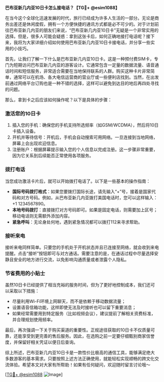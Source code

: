 **巴布亚新几内亚10日卡怎么接电话？【TG💪+ @esim1088】**

在当今这个全球化迅速发展的时代，旅行已经成为许多人生活的一部分。无论是商务出差还是休闲度假，拥有一个方便快捷的通讯方式都是必不可少的。对于计划前往巴布亚新几内亚的朋友们来说，“巴布亚新几内亚10日卡”无疑是一个非常实用的选择。但是，很多人可能会疑惑：拿到这张卡后，如何正确地接打电话呢？接下来，我将为大家详细介绍如何使用巴布亚新几内亚10日卡接电话，并分享一些实用的小技巧。

首先，让我们了解一下什么是巴布亚新几内亚10日卡。这是一种预付费SIM卡，专门为短期访问巴布亚新几内亚的游客设计。它通常包含一定量的数据流量、语音通话时间和短信服务，非常适合需要在当地保持联系的人群。购买这种卡片非常简单，通常可以在机场、各大电信运营商的营业厅或一些便利店找到。当然，在出发前通过网络平台订购也是一种不错的选择，这样可以避免到达目的地后再四处寻找的问题。

那么，拿到卡之后应该如何操作呢？以下是具体的步骤：

### **激活您的10日卡**
1. 插入您的手机：确保您的手机支持所选频率（如GSM/WCDMA），然后将10日卡插入设备。
2. 开机并等待信号：开机后，手机会自动搜索可用网络。一旦连接到当地网络，屏幕上会出现欢迎信息。
3. 注册账户：根据屏幕提示输入您的个人信息以完成注册。这一步骤非常重要，因为它关系到后续能否正常使用各项服务。

### **拨打电话**
当您成功激活卡片后，就可以开始拨打电话了。以下是一些基本的操作指南：
- **国际号码拨打格式**：如果您要拨打国际长途，请先输入“+”号，接着是国家代码和对方号码。例如，从巴布亚新几内亚拨打美国电话时，您可以这样输入：+1 1234567890。
- **本地号码拨打**：直接拨打对方号码即可。如果是固定电话，则需要加上区号；移动电话则无需额外添加内容。
- **紧急呼叫**：无论身处何地，遇到紧急情况都可以拨打112来寻求帮助。

### **接听来电**
接听来电同样简单。只要您的手机处于开机状态并且已连接至网络，就会收到来电提醒。点击“接听”按钮即可与对方通话。需要注意的是，在通话过程中尽量选择安静且安全的地方进行交流，以免影响沟通质量或者泄露个人隐私。

### **节省费用的小贴士**
虽然10日卡已经提供了相当充裕的服务时间，但为了更好地控制成本，我们还可以采取以下措施：
- 尽量利用Wi-Fi环境上网聊天，而不是依赖于移动数据流量；
- 设置语音信箱功能，这样即使无法及时接听也可以留下重要消息；
- 如果经常需要用到特定服务（比如视频会议），建议提前了解相关资费标准，并合理规划使用频率。

最后，再次强调一下关于购买渠道的重要性。正规途径获取的10日卡不仅质量可靠，还能享受到更完善的售后服务。因此，在选购之前一定要仔细甄别商家信誉度，并保留好相关凭证以便日后查询。

综上所述，巴布亚新几内亚10日卡是一款性价比极高的通信工具，能够满足绝大多数游客的基本需求。只要按照上述方法正确使用，就能轻松实现顺畅的跨文化交流体验。希望本文对大家有所帮助！如果有任何疑问，欢迎随时留言讨论哦～

[[TG💪+ @esim1088](https://t.me/s/esim1088) ![Image](https://i.postimg.cc/4NQfJmqS/Snipaste-2025-05-13-00-14-12.png)]